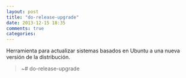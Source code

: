 ```yaml
---
layout: post
title: "do-release-upgrade"
date: 2013-12-15 18:35
comments: true
categories: 
---
```

Herramienta para actualizar sistemas basados en Ubuntu a una nueva versión de la distribución.

>~# do-release-upgrade

